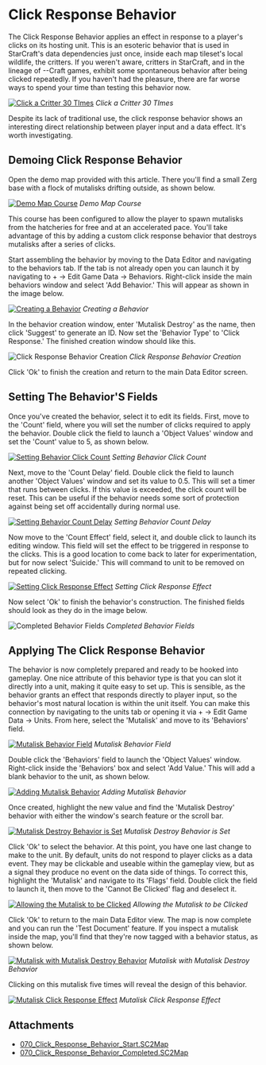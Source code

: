 # Click Response Behavior

The Click Response Behavior applies an effect in response to a player's clicks on its hosting unit. This is an esoteric behavior that is used in StarCraft's data dependencies just once, inside each map tileset's local wildlife, the critters. If you weren't aware, critters in StarCraft, and in the lineage of --Craft games, exhibit some spontaneous behavior after being clicked repeatedly. If you haven't had the pleasure, there are far worse ways to spend your time than testing this behavior now.

[![Click a Critter 30 TImes](./resources/070_Click_Response_Behavior1.png)](./resources/070_Click_Response_Behavior1.png)
*Click a Critter 30 TImes*

Despite its lack of traditional use, the click response behavior shows an interesting direct relationship between player input and a data effect. It's worth investigating.

## Demoing Click Response Behavior

Open the demo map provided with this article. There you'll find a small Zerg base with a flock of mutalisks drifting outside, as shown below.

[![Demo Map Course](./resources/070_Click_Response_Behavior2.png)](./resources/070_Click_Response_Behavior2.png)
*Demo Map Course*

This course has been configured to allow the player to spawn mutalisks from the hatcheries for free and at an accelerated pace. You'll take advantage of this by adding a custom click response behavior that destroys mutalisks after a series of clicks.

Start assembling the behavior by moving to the Data Editor and navigating to the behaviors tab. If the tab is not already open you can launch it by navigating to + -\> Edit Game Data -\> Behaviors. Right-click inside the main behaviors window and select 'Add Behavior.' This will appear as shown in the image below.

[![Creating a Behavior](./resources/070_Click_Response_Behavior3.png)](./resources/070_Click_Response_Behavior3.png)
*Creating a Behavior*

In the behavior creation window, enter 'Mutalisk Destroy' as the name, then click 'Suggest' to generate an ID. Now set the 'Behavior Type' to 'Click Response.' The finished creation window should like this.

![Click Response Behavior Creation](./resources/070_Click_Response_Behavior4.png)
*Click Response Behavior Creation*

Click 'Ok' to finish the creation and return to the main Data Editor screen.

## Setting The Behavior'S Fields

Once you've created the behavior, select it to edit its fields. First, move to the 'Count' field, where you will set the number of clicks required to apply the behavior. Double click the field to launch a 'Object Values' window and set the 'Count' value to 5, as shown below.

[![Setting Behavior Click Count](./resources/070_Click_Response_Behavior5.png)](./resources/070_Click_Response_Behavior5.png)
*Setting Behavior Click Count*

Next, move to the 'Count Delay' field. Double click the field to launch another 'Object Values' window and set its value to 0.5. This will set a timer that runs between clicks. If this value is exceeded, the click count will be reset. This can be useful if the behavior needs some sort of protection against being set off accidentally during normal use.

[![Setting Behavior Count Delay](./resources/070_Click_Response_Behavior6.png)](./resources/070_Click_Response_Behavior6.png)
*Setting Behavior Count Delay*

Now move to the 'Count Effect' field, select it, and double click to launch its editing window. This field will set the effect to be triggered in response to the clicks. This is a good location to come back to later for experimentation, but for now select 'Suicide.' This will command to unit to be removed on repeated clicking.

[![Setting Click Response Effect](./resources/070_Click_Response_Behavior7.png)](./resources/070_Click_Response_Behavior7.png)
*Setting Click Response Effect*

Now select 'Ok' to finish the behavior's construction. The finished fields should look as they do in the image below.

![Completed Behavior Fields](./resources/070_Click_Response_Behavior8.png)
*Completed Behavior Fields*

## Applying The Click Response Behavior

The behavior is now completely prepared and ready to be hooked into gameplay. One nice attribute of this behavior type is that you can slot it directly into a unit, making it quite easy to set up. This is sensible, as the behavior grants an effect that responds directly to player input, so the behavior's most natural location is within the unit itself. You can make this connection by navigating to the units tab or opening it via + -\> Edit Game Data -\> Units. From here, select the 'Mutalisk' and move to its 'Behaviors' field.

[![Mutalisk Behavior Field](./resources/070_Click_Response_Behavior9.png)](./resources/070_Click_Response_Behavior9.png)
*Mutalisk Behavior Field*

Double click the 'Behaviors' field to launch the 'Object Values' window. Right-click inside the 'Behaviors' box and select 'Add Value.' This will add a blank behavior to the unit, as shown below.

[![Adding Mutalisk Behavior](./resources/070_Click_Response_Behavior10.png)](./resources/070_Click_Response_Behavior10.png)
*Adding Mutalisk Behavior*

Once created, highlight the new value and find the 'Mutalisk Destroy' behavior with either the window's search feature or the scroll bar.

[![Mutalisk Destroy Behavior is Set](./resources/070_Click_Response_Behavior11.png)](./resources/070_Click_Response_Behavior11.png)
*Mutalisk Destroy Behavior is Set*

Click 'Ok' to select the behavior. At this point, you have one last change to make to the unit. By default, units do not respond to player clicks as a data event. They may be clickable and useable within the gameplay view, but as a signal they produce no event on the data side of things. To correct this, highlight the 'Mutalisk' and navigate to its 'Flags' field. Double click the field to launch it, then move to the 'Cannot Be Clicked' flag and deselect it.

[![Allowing the Mutalisk to be Clicked](./resources/070_Click_Response_Behavior12.png)](./resources/070_Click_Response_Behavior12.png)
*Allowing the Mutalisk to be Clicked*

Click 'Ok' to return to the main Data Editor view. The map is now complete and you can run the 'Test Document' feature. If you inspect a mutalisk inside the map, you'll find that they're now tagged with a behavior status, as shown below.

[![Mutalisk with Mutalisk Destroy Behavior](./resources/070_Click_Response_Behavior13.png)](./resources/070_Click_Response_Behavior13.png)
*Mutalisk with Mutalisk Destroy Behavior*

Clicking on this mutalisk five times will reveal the design of this behavior.

[![Mutalisk Click Response Effect](./resources/070_Click_Response_Behavior14.png)](./resources/070_Click_Response_Behavior14.png)
*Mutalisk Click Response Effect*

## Attachments

 * [070_Click_Response_Behavior_Start.SC2Map](./maps/070_Click_Response_Behavior_Start.SC2Map)
 * [070_Click_Response_Behavior_Completed.SC2Map](./maps/070_Click_Response_Behavior_Completed.SC2Map)
